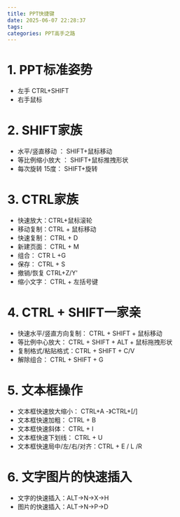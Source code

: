 ```yaml
---
title: PPT快捷键
date: 2025-06-07 22:28:37
tags:
categories: PPT高手之路
---
```


# 1. PPT标准姿势

- 左手 CTRL+SHIFT
- 右手鼠标

# 2. SHIFT家族

- 水平/竖直移动 ： SHIFT+鼠标移动
- 等比例缩小放大 ： SHIFT+鼠标推拽形状
- 每次旋转 15度： SHIFT+旋转

# 3. CTRL家族

- 快速放大：CTRL+鼠标滚轮
- 移动复制：CTRL + 鼠标移动
- 快速复制： CTRL + D
- 新建页面： CTRL + M
- 组合： CTR L +G
- 保存： CTRL + S
- 撤销/恢复 CTRL+Z/Y'
- 缩小文字： CTRL + 左括号键

# 4. CTRL + SHIFT一家亲

- 快速水平/竖直方向复制： CTRL + SHIFT + 鼠标移动
- 等比例中心放大： CTRL + SHIFT +  ALT + 鼠标拖拽形状
- 复制格式/粘贴格式：CTRL + SHIFT + C/V
- 解除组合： CTRL + SHIFT + G

# 5. 文本框操作

- 文本框快速放大缩小： CTRL+A -》CTRL+[/]
- 文本框快速加粗： CTRL + B
- 文本框快速斜体： CTRL + I
- 文本框快速下划线： CTRL + U
- 文本框快速局中/左/右/对齐：CTRL + E / L /R

# 6. 文字图片的快速插入

- 文字的快速插入：ALT->N->X->H
- 图片的快速插入：ALT->N->P->D
